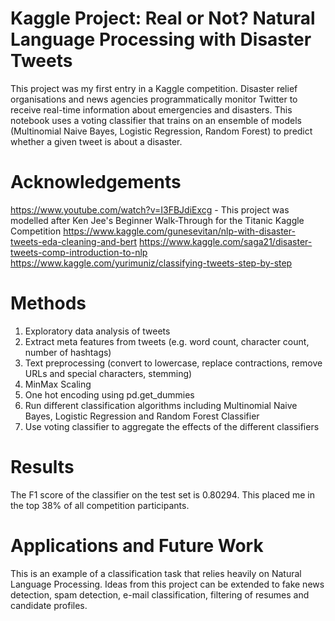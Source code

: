 # Kaggle Project: Real or Not? Natural Language Processing with Disaster Tweets

This project was my first entry in a Kaggle competition. Disaster relief organisations and news agencies programmatically monitor Twitter to receive real-time information about emergencies and disasters. This notebook uses a voting classifier that trains on an ensemble of models (Multinomial Naive Bayes, Logistic Regression, Random Forest) to predict whether a given tweet is about a disaster. 

# Acknowledgements
https://www.youtube.com/watch?v=I3FBJdiExcg - This project was modelled after Ken Jee's Beginner Walk-Through for the Titanic Kaggle Competition
https://www.kaggle.com/gunesevitan/nlp-with-disaster-tweets-eda-cleaning-and-bert
https://www.kaggle.com/saga21/disaster-tweets-comp-introduction-to-nlp
https://www.kaggle.com/yurimuniz/classifying-tweets-step-by-step

# Methods
1) Exploratory data analysis of tweets
2) Extract meta features from tweets (e.g. word count, character count, number of hashtags)
3) Text preprocessing (convert to lowercase, replace contractions, remove URLs and special characters, stemming)
4) MinMax Scaling
5) One hot encoding using pd.get_dummies
6) Run different classification algorithms including Multinomial Naive Bayes, Logistic Regression and Random Forest Classifier
7) Use voting classifier to aggregate the effects of the different classifiers

# Results
The F1 score of the classifier on the test set is 0.80294. This placed me in the top 38% of all competition participants.

# Applications and Future Work
This is an example of a classification task that relies heavily on Natural Language Processing. Ideas from this project can be extended to fake news detection, spam detection, e-mail classification, filtering of resumes and candidate profiles.
